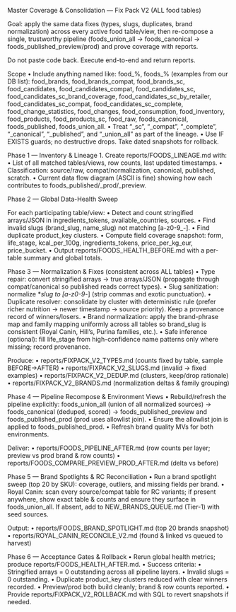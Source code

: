 Master Coverage & Consolidation — Fix Pack V2 (ALL food tables)

Goal: apply the same data fixes (types, slugs, duplicates, brand normalization) across every active food table/view, then re-compose a single, trustworthy pipeline (foods_union_all → foods_canonical → foods_published_preview/prod) and prove coverage with reports.

Do not paste code back. Execute end-to-end and return reports.

Scope
	•	Include anything named like: food_%, foods_% (examples from our DB list):
food_brands, food_brands_compat, food_brands_sc, food_candidates, food_candidates_compat, food_candidates_sc, food_candidates_sc_brand_coverage, food_candidates_sc_by_retailer, food_candidates_sc_compat, food_candidates_sc_complete, food_change_statistics, food_changes, food_consumption, food_inventory, food_products, food_products_sc, food_raw, foods_canonical, foods_published, foods_union_all.
	•	Treat “_sc”, “_compat”, “_complete”, “_canonical”, “_published”, and “_union_all” as part of the lineage.
	•	Use IF EXISTS guards; no destructive drops. Take dated snapshots for rollback.

Phase 1 — Inventory & Lineage
	1.	Create reports/FOODS_LINEAGE.md with:
	•	List of all matched tables/views, row counts, last updated timestamps.
	•	Classification: source/raw, compat/normalization, canonical, published, scratch.
	•	Current data flow diagram (ASCII is fine) showing how each contributes to foods_published/_prod/_preview.

Phase 2 — Global Data-Health Sweep

For each participating table/view:
	•	Detect and count stringified arrays/JSON in ingredients_tokens, available_countries, sources.
	•	Find invalid slugs (brand_slug, name_slug) not matching [a-z0-9_-].
	•	Find duplicate product_key clusters.
	•	Compute field coverage snapshot: form, life_stage, kcal_per_100g, ingredients_tokens, price_per_kg_eur, price_bucket.
	•	Output reports/FOODS_HEALTH_BEFORE.md with a per-table summary and global totals.

Phase 3 — Normalization & Fixes (consistent across ALL tables)
	•	Type repair: convert stringified arrays → true arrays/JSON (propagate through compat/canonical so published reads correct types).
	•	Slug sanitization: normalize *_slug to [a-z0-9_-] (strip commas and exotic punctuation).
	•	Duplicate resolver: consolidate by cluster with deterministic rule (prefer richer nutrition → newer timestamp → source priority). Keep a provenance record of winners/losers.
	•	Brand normalization: apply the brand-phrase map and family mapping uniformly across all tables so brand_slug is consistent (Royal Canin, Hill’s, Purina families, etc.).
	•	Safe inference (optional): fill life_stage from high-confidence name patterns only where missing; record provenance.

Produce:
	•	reports/FIXPACK_V2_TYPES.md (counts fixed by table, sample BEFORE→AFTER)
	•	reports/FIXPACK_V2_SLUGS.md (invalid → fixed examples)
	•	reports/FIXPACK_V2_DEDUP.md (clusters, keep/drop rationale)
	•	reports/FIXPACK_V2_BRANDS.md (normalization deltas & family grouping)

Phase 4 — Pipeline Recompose & Environment Views
	•	Rebuild/refresh the pipeline explicitly:
foods_union_all (union of all normalized sources) → foods_canonical (deduped, scored) → foods_published_preview and foods_published_prod (prod uses allowlist join).
	•	Ensure the allowlist join is applied to foods_published_prod.
	•	Refresh brand quality MVs for both environments.

Deliver:
	•	reports/FOODS_PIPELINE_AFTER.md (row counts per layer; preview vs prod brand & row counts)
	•	reports/FOODS_COMPARE_PREVIEW_PROD_AFTER.md (delta vs before)

Phase 5 — Brand Spotlights & RC Reconciliation
	•	Run a brand spotlight sweep (top 20 by SKU): coverage, outliers, and missing fields per brand.
	•	Royal Canin: scan every source/compat table for RC variants; if present anywhere, show exact table & counts and ensure they surface in foods_union_all. If absent, add to NEW_BRANDS_QUEUE.md (Tier-1) with seed sources.

Output:
	•	reports/FOODS_BRAND_SPOTLIGHT.md (top 20 brands snapshot)
	•	reports/ROYAL_CANIN_RECONCILE_V2.md (found & linked vs queued to harvest)

Phase 6 — Acceptance Gates & Rollback
	•	Rerun global health metrics; produce reports/FOODS_HEALTH_AFTER.md.
	•	Success criteria:
	•	Stringified arrays = 0 outstanding across all pipeline layers.
	•	Invalid slugs = 0 outstanding.
	•	Duplicate product_key clusters reduced with clear winners recorded.
	•	Preview/prod both build cleanly; brand & row counts reported.
	•	Provide reports/FIXPACK_V2_ROLLBACK.md with SQL to revert snapshots if needed.